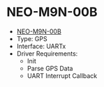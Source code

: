 # NEO-M9N-00B
* [NEO-M9N-00B](https://content.u-blox.com/sites/default/files/NEO-M9N-00B_DataSheet_UBX-19014285.pdf)
* Type: GPS
* Interface: UARTx
* Driver Requirements:
    * Init
    * Parse GPS Data
    * UART Interrupt Callback
